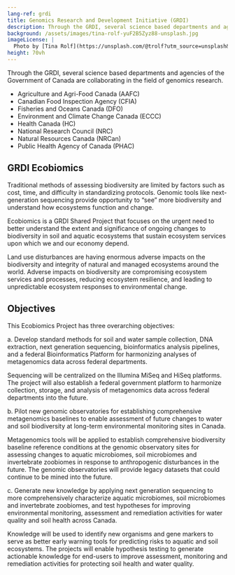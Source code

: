 ```yaml
---
lang-ref: grdi
title: Genomics Research and Development Initiative (GRDI)
description: Through the GRDI, several science based departments and agencies of the Government of Canada are collaborating in the field of genomics research.
background: /assets/images/tina-rolf-yuF2B5Zyz88-unsplash.jpg
imageLicense: |
  Photo by [Tina Rolf](https://unsplash.com/@trolf?utm_source=unsplash&amp;utm_medium=referral&amp;utm_content=creditCopyText) on [Unsplash](https://unsplash.com/?utm_source=unsplash&utm_medium=referral&utm_content=creditCopyText)
height: 70vh
---
```


Through the GRDI, several science based departments and agencies of the Government of Canada are collaborating in the field of genomics research.

* Agriculture and Agri-Food Canada (AAFC)
* Canadian Food Inspection Agency (CFIA)
* Fisheries and Oceans Canada (DFO)
* Environment and Climate Change Canada (ECCC)
* Health Canada (HC)
* National Research Council (NRC)
* Natural Resources Canada (NRCan)
* Public Health Agency of Canada (PHAC)

## GRDI Ecobiomics

Traditional methods of assessing biodiversity are limited by factors such as cost, time, and difficulty in standardizing protocols. Genomic tools like next-generation sequencing provide opportunity to “see” more biodiversity and understand how ecosystems function and change.

Ecobiomics is a GRDI Shared Project that focuses on the urgent need to better understand the extent and significance of ongoing changes to biodiversity in soil and aquatic ecosystems that sustain ecosystem services upon which we and our economy depend.

Land use disturbances are having enormous adverse impacts on the biodiversity and integrity of natural and managed ecosystems around the world. Adverse impacts on biodiversity are compromising ecosystem services and processes, reducing ecosystem resilience, and leading to unpredictable ecosystem responses to environmental change.

## Objectives

This Ecobiomics Project has three overarching objectives:

a. Develop standard methods for soil and water sample collection, DNA extraction, next generation sequencing, bioinformatics analysis pipelines, and a federal Bioinformatics Platform for harmonizing analyses of metagenomics data across federal departments.

Sequencing will be centralized on the Illumina MiSeq and HiSeq platforms. The project will also establish a federal government platform to harmonize collection, storage, and analysis of metagenomics data across federal departments into the future.

b. Pilot new genomic observatories for establishing comprehensive metagenomics baselines to enable assessment of future changes to water and soil biodiversity at long-term environmental monitoring sites in Canada.

Metagenomics tools will be applied to establish comprehensive biodiversity baseline reference conditions at the genomic observatory sites for assessing changes to aquatic microbiomes, soil microbiomes and invertebrate zoobiomes in response to anthropogenic disturbances in the future. The genomic observatories will provide legacy datasets that could continue to be mined into the future.

c. Generate new knowledge by applying next generation sequencing to more comprehensively characterize aquatic microbiomes, soil microbiomes and invertebrate zoobiomes, and test hypotheses for improving environmental monitoring, assessment and remediation activities for water quality and soil health across Canada.

Knowledge will be used to identify new organisms and gene markers to serve as better early warning tools for predicting risks to aquatic and soil ecosystems. The projects will enable hypothesis testing to generate actionable knowledge for end-users to improve assessment, monitoring and remediation activities for protecting soil health and water quality.